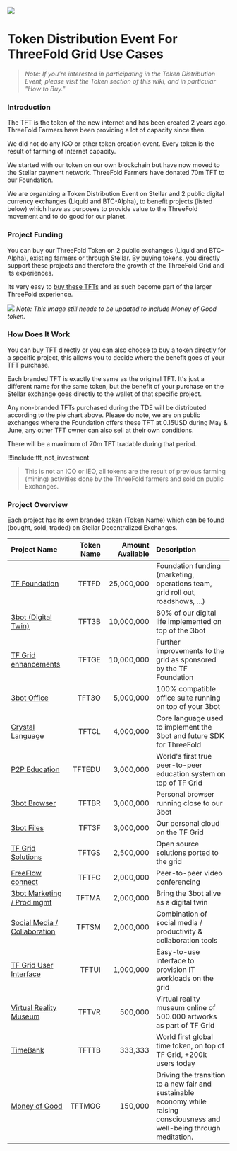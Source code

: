 ![](./img/tf_tde_intro.png)

# Token Distribution Event For ThreeFold Grid Use Cases

> _Note: If you're interested in participating in the Token Distribution Event, please visit the Token section of this wiki, and in particular "How to Buy."_

### Introduction

The TFT is the token of the new internet and has been created 2 years ago. ThreeFold Farmers have been providing a lot of capacity since then.

We did not do any ICO or other token creation event. Every token is the result of farming of Internet capacity.

We started with our token on our own blockchain but have now moved to the Stellar payment network. ThreeFold Farmers have donated 70m TFT to our Foundation.

We are organizing a Token Distribution Event on Stellar and 2 public digital currency exchanges (Liquid and BTC-Alpha), to benefit projects (listed below) which have as purposes to provide value to the ThreeFold movement and to do good for our planet.

### Project Funding

You can buy our ThreeFold Token on 2 public exchanges (Liquid and BTC-Alpha), existing farmers or through Stellar. By buying tokens, you directly support these projects and therefore the growth of the ThreeFold Grid and its experiences.

Its very easy to [buy these TFTs](how_to_buy_and_sell.md) and as such become part of the larger ThreeFold experience. 

![](./img/projects_overview_pie2.png)
*Note: This image still needs to be updated to include Money of Good token.*

### How Does It Work

You can [buy](how_to_buy_and_sell.md) TFT directly or you can also choose to buy a token directly for a specific project, this allows you to decide where the benefit goes of your TFT purchase. 

Each branded TFT is exactly the same as the original TFT. It's just a different name for the same token, but the benefit of your purchase on the Stellar exchange goes directly to the wallet of that specific project.

Any non-branded TFTs purchased during the TDE will be distributed according to the pie chart above.
Please do note, we are on public exchanges where the Foundation offers these TFT at 0.15USD during May & June, any other TFT owner can also sell at their own conditions.

There will be a maximum of 70m TFT tradable during that period.

!!!include:tft_not_investment
> This is not an ICO or IEO, all tokens are the result of previous farming (mining) activities done by the ThreeFold farmers and sold on public Exchanges.

### Project Overview
Each project has its own branded token (Token Name) which can be found (bought, sold, traded) on Stellar Decentralized Exchanges.

| Project Name | Token Name | Amount Available | Description |
|:-------------|---------------:|---------------:|:------------|
| [TF Foundation](foundation_proj.md)	| TFTFD | 25,000,000		| Foundation funding (marketing, operations team, grid roll out, roadshows, ...) |
| [3bot (Digital Twin)](3botproj.md)	| TFT3B | 10,000,000		| 80% of our digital life implemented on top of the 3bot |
| [TF Grid enhancements](gridenhancements.md)	| TFTGE | 10,000,000		| Further improvements to the grid as sponsored by the TF Foundation |
| [3bot Office](3botoffice.md)	 | TFT3O | 5,000,000		| 100% compatible office suite running on top of your 3bot |
| [Crystal Language](crystallang_proj.md)	| TFTCL | 4,000,000		| Core language used to implement the 3bot and future SDK for ThreeFold |
| [P2P Education](planed.md)	| TFTEDU | 3,000,000		| World's first true peer-to-peer education system on top of TF Grid |
| [3bot Browser](3botbrowser.md)	 | TFTBR | 3,000,000		| Personal browser running close to our 3bot |
| [3bot Files](3botfiles.md)	| TFT3F | 3,000,000		| Our personal cloud on the TF Grid |
| [TF Grid Solutions](gridsolutions.md)	| TFTGS |  2,500,000		| Open source solutions ported to the grid |
| [FreeFlow connect](freeflowconnect.md) 	| TFTFC | 2,000,000		| Peer-to-peer video conferencing |
| [3bot Marketing / Prod mgmt](3botmarketing.md)	| TFTMA | 2,000,000		| Bring the 3bot alive as a digital twin |
| [Social Media / Collaboration](socialmedia_proj.md) | TFTSM | 2,000,000		| Combination of social media / productivity & collaboration tools |
| [TF Grid User Interface](griduserinterface.md)	| TFTUI | 1,000,000		| Easy-to-use interface to provision IT workloads on the grid |
| [Virtual Reality Museum](vrmuseum.md)	| TFTVR | 500,000		| Virtual reality museum online of 500.000 artworks as part of TF Grid |
| [TimeBank](timebank.md)	| TFTTB | 333,333		| World first global time token, on top of TF Grid, +200k users today |
| [Money of Good](moneyofgood.md)	| TFTMOG | 150,000		| Driving the transition to a new fair and sustainable economy while raising consciousness and well-being through meditation. |